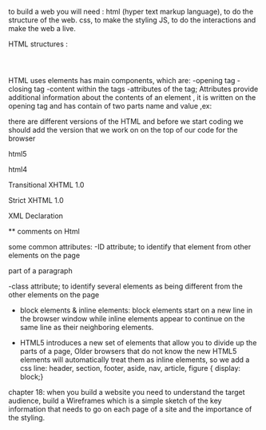 to build a web you will need :
html (hyper text markup language), to do the structure of the web.
css, to make the styling 
JS, to do the interactions and make the web a live.

HTML structures :

<head> 
  
  <title> </title>
  <meta> </meta>

</head> 

<body>
 
 <header> </header>
 <main> </main>
 <footer> </footer>

</body>

HTML uses elements has main components, which are:
-opening tag
-closing tag
-content within the tags
-attributes of the tag; Attributes provide additional information about the contents of an element , it is written on the opening tag and has contain of two parts name and value ,ex:
<p lang="en-us">

 
there are different versions of the HTML and before we start coding we should add the version that we work on on the top of our code for the browser

html5
<!DOCTYPE html>

html4
<!DOCTYPE html PUBLIC
"-//W3C//DTD HTML 4.01 Transitional//EN"
"http://www.w3.org/TR/html4/loose.dtd">

Transitional XHTML 1.0
<!DOCTYPE html PUBLIC
"-//W3C//DTD XHTML 1.0 Transitional//EN"
"http://www.w3.org/TR/xhtml1/DTD/
 xhtml1-transitional.dtd">

Strict XHTML 1.0
<!DOCTYPE html PUBLIC
"-//W3C//DTD XHTML 1.0 Strict//EN"
"http://www.w3.org/TR/xhtml1/DTD/
 xhtml1-strict.dtd">

XML Declaration
<?xml version="1.0" ?>


** comments on Html <!--comment-->

some common attributes:
-ID attribute; to identify that element from other elements on the page <p id="nomber1"> part of a paragraph </p>
-class attribute; to identify several elements as being different from the other elements on the page <p class="important">

* block elements & inline elements:
block elements start on a new line in the browser window while inline elements appear to continue on the same line as their neighboring elements.

* HTML5 introduces a new set of elements that allow you to divide up the parts of a page, Older browsers that do not know the new HTML5 elements will automatically treat them as inline elements, so we add a css line:
header, section, footer, aside, nav, article, figure
{
display: block;}

chapter 18:
when you build a website you need to understand the target audience, build a Wireframes which  is a simple sketch of the key information that needs to go on each page of a site and the importance of the styling.